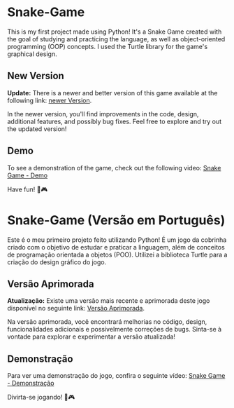 # Snake-Game

This is my first project made using Python! It's a Snake Game created with the goal of studying and practicing the language, as well as object-oriented programming (OOP) concepts. I used the Turtle library for the game's graphical design.

## New Version

**Update:** There is a newer and better version of this game available at the following link: [newer Version](https://github.com/Ja1zinh0/Snake-GameV2).

In the newer version, you'll find improvements in the code, design, additional features, and possibly bug fixes. Feel free to explore and try out the updated version!

## Demo

To see a demonstration of the game, check out the following video: [Snake Game - Demo](https://www.youtube.com/watch?v=NXE0Lh4rFiA)

Have fun! 🐍🎮


# Snake-Game (Versão em Português)

Este é o meu primeiro projeto feito utilizando Python! É um jogo da cobrinha criado com o objetivo de estudar e praticar a linguagem, além de conceitos de programação orientada a objetos (POO). Utilizei a biblioteca Turtle para a criação do design gráfico do jogo.

## Versão Aprimorada

**Atualização:** Existe uma versão mais recente e aprimorada deste jogo disponível no seguinte link: [Versão Aprimorada](https://github.com/Ja1zinh0/Snake-GameV2). 

Na versão aprimorada, você encontrará melhorias no código, design, funcionalidades adicionais e possivelmente correções de bugs. Sinta-se à vontade para explorar e experimentar a versão atualizada!

## Demonstração

Para ver uma demonstração do jogo, confira o seguinte vídeo: [Snake Game - Demonstração](https://www.youtube.com/watch?v=NXE0Lh4rFiA)

Divirta-se jogando! 🐍🎮
